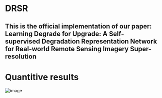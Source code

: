 # DRSR
## This is the official implementation of our paper: Learning Degrade for Upgrade: A Self-supervised Degradation Representation Network for Real-world Remote Sensing Imagery Super-resolution

 # Quantitive results
 ![image](/figures/result.png)
